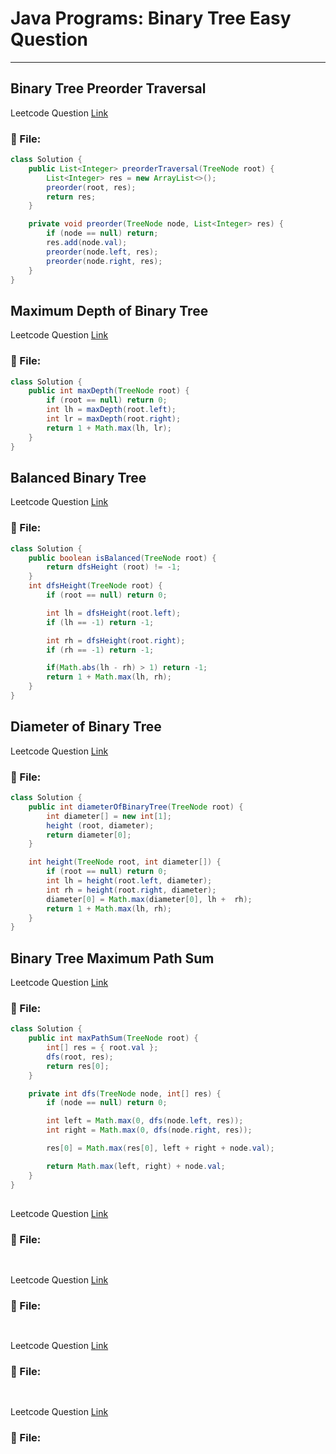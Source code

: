# Java Programs: Binary Tree Easy Question
---


##  Binary Tree Preorder Traversal
Leetcode Question [Link]()
### 📄 File:
```java
class Solution {
    public List<Integer> preorderTraversal(TreeNode root) {
        List<Integer> res = new ArrayList<>();
        preorder(root, res);
        return res;        
    }

    private void preorder(TreeNode node, List<Integer> res) {
        if (node == null) return;
        res.add(node.val);
        preorder(node.left, res);
        preorder(node.right, res);
    }    
}
```

##  Maximum Depth of Binary Tree
Leetcode Question [Link](https://leetcode.com/problems/maximum-depth-of-binary-tree/)
### 📄 File:
```java
class Solution {
    public int maxDepth(TreeNode root) { 
        if (root == null) return 0;
        int lh = maxDepth(root.left);
        int lr = maxDepth(root.right);
        return 1 + Math.max(lh, lr);
    }
}
```

##  Balanced Binary Tree
Leetcode Question [Link](https://leetcode.com/problems/balanced-binary-tree/)
### 📄 File:
```java
class Solution {
    public boolean isBalanced(TreeNode root) {
        return dfsHeight (root) != -1;
    }
    int dfsHeight(TreeNode root) {
        if (root == null) return 0;

        int lh = dfsHeight(root.left);
        if (lh == -1) return -1;

        int rh = dfsHeight(root.right);
        if (rh == -1) return -1;

        if(Math.abs(lh - rh) > 1) return -1;
        return 1 + Math.max(lh, rh);
    }
}
```

##  Diameter of Binary Tree
Leetcode Question [Link](https://leetcode.com/problems/diameter-of-binary-tree/description/)
### 📄 File:
```java
class Solution {
    public int diameterOfBinaryTree(TreeNode root) {
        int diameter[] = new int[1];
        height (root, diameter);
        return diameter[0];
    }

    int height(TreeNode root, int diameter[]) {
        if (root == null) return 0;
        int lh = height(root.left, diameter);
        int rh = height(root.right, diameter);
        diameter[0] = Math.max(diameter[0], lh +  rh);
        return 1 + Math.max(lh, rh);
    }
}
```

##  Binary Tree Maximum Path Sum
Leetcode Question [Link](https://leetcode.com/problems/binary-tree-maximum-path-sum/)
### 📄 File:
```java
class Solution {
    public int maxPathSum(TreeNode root) {
        int[] res = { root.val };
        dfs(root, res);
        return res[0];
    }

    private int dfs(TreeNode node, int[] res) {
        if (node == null) return 0;

        int left = Math.max(0, dfs(node.left, res));
        int right = Math.max(0, dfs(node.right, res));

        res[0] = Math.max(res[0], left + right + node.val);

        return Math.max(left, right) + node.val;
    }    
}
```

##  
Leetcode Question [Link]()
### 📄 File:
```java

```

##  
Leetcode Question [Link]()
### 📄 File:
```java

```

##  
Leetcode Question [Link]()
### 📄 File:
```java

```

##  
Leetcode Question [Link]()
### 📄 File:
```java

```



